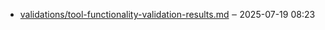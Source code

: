 - [validations/tool-functionality-validation-results.md](validations/tool-functionality-validation-results.md) ‒ 2025-07-19 08:23
